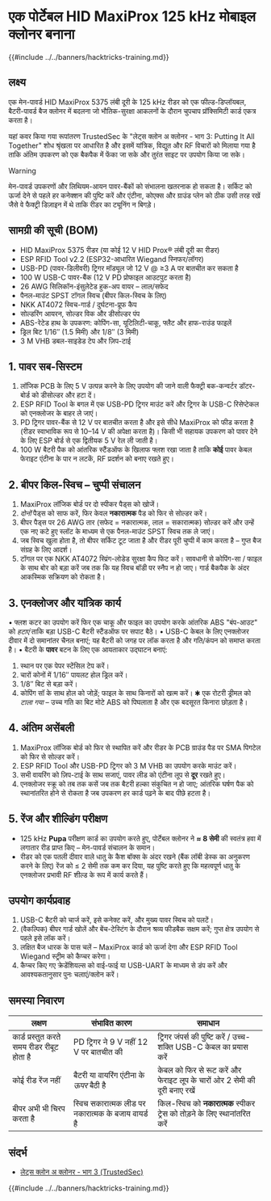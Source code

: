 # एक पोर्टेबल HID MaxiProx 125 kHz मोबाइल क्लोनर बनाना

{{#include ../../banners/hacktricks-training.md}}

## लक्ष्य
एक मेन-पावर्ड HID MaxiProx 5375 लंबी दूरी के 125 kHz रीडर को एक फील्ड-डिप्लॉयबल, बैटरी-पावर्ड बैज क्लोनर में बदलना जो भौतिक-सुरक्षा आकलनों के दौरान चुपचाप प्रॉक्सिमिटी कार्ड एकत्र करता है।

यहां कवर किया गया रूपांतरण TrustedSec के "लेट्स क्लोन अ क्लोनर - भाग 3: Putting It All Together" शोध श्रृंखला पर आधारित है और इसमें यांत्रिक, विद्युत और RF विचारों को मिलाया गया है ताकि अंतिम उपकरण को एक बैकपैक में फेंका जा सके और तुरंत साइट पर उपयोग किया जा सके।

> [!warning]
> मेन-पावर्ड उपकरणों और लिथियम-आयन पावर-बैंकों को संभालना खतरनाक हो सकता है। सर्किट को ऊर्जा देने से पहले हर कनेक्शन की पुष्टि करें और एंटीना, कोएक्स और ग्राउंड प्लेन को ठीक उसी तरह रखें जैसे वे फैक्ट्री डिज़ाइन में थे ताकि रीडर का ट्यूनिंग न बिगड़े।

## सामग्री की सूची (BOM)

* HID MaxiProx 5375 रीडर (या कोई 12 V HID Prox® लंबी दूरी का रीडर)
* ESP RFID Tool v2.2 (ESP32-आधारित Wiegand स्निफर/लॉगर)
* USB-PD (पावर-डिलीवरी) ट्रिगर मॉड्यूल जो 12 V @ ≥3 A पर बातचीत कर सकता है
* 100 W USB-C पावर-बैंक (12 V PD प्रोफाइल आउटपुट करता है)
* 26 AWG सिलिकॉन-इंसुलेटेड हुक-अप वायर – लाल/सफेद
* पैनल-माउंट SPST टॉगल स्विच (बीपर किल-स्विच के लिए)
* NKK AT4072 स्विच-गार्ड / दुर्घटना-प्रूफ कैप
* सोल्डरिंग आयरन, सोल्डर विक और डीसोल्डर पंप
* ABS-रेटेड हाथ के उपकरण: कोपिंग-सा, यूटिलिटी-चाकू, फ्लैट और हाफ-राउंड फाइलें
* ड्रिल बिट 1/16″ (1.5 मिमी) और 1/8″ (3 मिमी)
* 3 M VHB डबल-साइडेड टेप और ज़िप-टाई

## 1. पावर सब-सिस्टम

1. लॉजिक PCB के लिए 5 V उत्पन्न करने के लिए उपयोग की जाने वाली फैक्ट्री बक-कन्वर्टर डॉटर-बोर्ड को डीसोल्डर और हटा दें।
2. ESP RFID Tool के बगल में एक USB-PD ट्रिगर माउंट करें और ट्रिगर के USB-C रिसेप्टेकल को एनक्लोजर के बाहर ले जाएं।
3. PD ट्रिगर पावर-बैंक से 12 V पर बातचीत करता है और इसे सीधे MaxiProx को फीड करता है (रीडर स्वाभाविक रूप से 10–14 V की अपेक्षा करता है)। किसी भी सहायक उपकरण को पावर देने के लिए ESP बोर्ड से एक द्वितीयक 5 V रेल ली जाती है।
4. 100 W बैटरी पैक को आंतरिक स्टैंडऑफ के खिलाफ फ्लश रखा जाता है ताकि **कोई** पावर केबल फेराइट एंटीना के पार न लटकें, RF प्रदर्शन को बनाए रखते हुए।

## 2. बीपर किल-स्विच – चुप्पी संचालन

1. MaxiProx लॉजिक बोर्ड पर दो स्पीकर पैड्स को खोजें।
2. *दोनों* पैड्स को साफ करें, फिर केवल **नकारात्मक** पैड को फिर से सोल्डर करें।
3. बीपर पैड्स पर 26 AWG तार (सफेद = नकारात्मक, लाल = सकारात्मक) सोल्डर करें और उन्हें एक नए कटे हुए स्लॉट के माध्यम से एक पैनल-माउंट SPST स्विच तक ले जाएं।
4. जब स्विच खुला होता है, तो बीपर सर्किट टूट जाता है और रीडर पूरी चुप्पी में काम करता है – गुप्त बैज संग्रह के लिए आदर्श।
5. टॉगल पर एक NKK AT4072 स्प्रिंग-लोडेड सुरक्षा कैप फिट करें। सावधानी से कोपिंग-सा / फाइल के साथ बोर को बड़ा करें जब तक कि यह स्विच बॉडी पर स्नैप न हो जाए। गार्ड बैकपैक के अंदर आकस्मिक सक्रियण को रोकता है।

## 3. एनक्लोजर और यांत्रिक कार्य

• फ्लश कटर का उपयोग करें फिर एक चाकू और फाइल का उपयोग करके आंतरिक ABS "बंप-आउट" को *हटाएं* ताकि बड़ा USB-C बैटरी स्टैंडऑफ पर सपाट बैठे।
• USB-C केबल के लिए एनक्लोजर दीवार में दो समानांतर चैनल बनाएं; यह बैटरी को जगह पर लॉक करता है और गति/कंपन को समाप्त करता है।
• बैटरी के **पावर** बटन के लिए एक आयताकार उद्घाटन बनाएं:
1. स्थान पर एक पेपर स्टेंसिल टेप करें।
2. चारों कोनों में 1/16″ पायलट होल ड्रिल करें।
3. 1/8″ बिट से बड़ा करें।
4. कोपिंग सॉ के साथ होल को जोड़ें; फाइल के साथ किनारों को खत्म करें।
✱  एक रोटरी ड्रीमल को *टाला गया* – उच्च गति का बिट मोटे ABS को पिघलाता है और एक बदसूरत किनारा छोड़ता है।

## 4. अंतिम असेंबली

1. MaxiProx लॉजिक बोर्ड को फिर से स्थापित करें और रीडर के PCB ग्राउंड पैड पर SMA पिगटेल को फिर से सोल्डर करें।
2. ESP RFID Tool और USB-PD ट्रिगर को 3 M VHB का उपयोग करके माउंट करें।
3. सभी वायरिंग को ज़िप-टाई के साथ सजाएं, पावर लीड को एंटीना लूप से **दूर** रखते हुए।
4. एनक्लोजर स्क्रू को तब तक कसें जब तक बैटरी हल्का संकुचित न हो जाए; आंतरिक घर्षण पैक को स्थानांतरित होने से रोकता है जब उपकरण हर कार्ड पढ़ने के बाद पीछे हटता है।

## 5. रेंज और शील्डिंग परीक्षण

* 125 kHz **Pupa** परीक्षण कार्ड का उपयोग करते हुए, पोर्टेबल क्लोनर ने **≈ 8 सेमी** की स्वतंत्र हवा में लगातार रीड प्राप्त किए – मेन-पावर्ड संचालन के समान।
* रीडर को एक पतली दीवार वाले धातु के कैश बॉक्स के अंदर रखने (बैंक लॉबी डेस्क का अनुकरण करने के लिए) रेंज को ≤ 2 सेमी तक कम कर दिया, यह पुष्टि करते हुए कि महत्वपूर्ण धातु के एनक्लोजर प्रभावी RF शील्ड के रूप में कार्य करते हैं।

## उपयोग कार्यप्रवाह

1. USB-C बैटरी को चार्ज करें, इसे कनेक्ट करें, और मुख्य पावर स्विच को पलटें।
2. (वैकल्पिक) बीपर गार्ड खोलें और बेंच-टेस्टिंग के दौरान श्रव्य फीडबैक सक्षम करें; गुप्त क्षेत्र उपयोग से पहले इसे लॉक करें।
3. लक्षित बैज धारक के पास चलें – MaxiProx कार्ड को ऊर्जा देगा और ESP RFID Tool Wiegand स्ट्रीम को कैप्चर करेगा।
4. कैप्चर किए गए क्रेडेंशियल्स को वाई-फाई या USB-UART के माध्यम से डंप करें और आवश्यकतानुसार पुनः चलाएं/क्लोन करें।

## समस्या निवारण

| लक्षण | संभावित कारण | समाधान |
|---------|--------------|------|
| कार्ड प्रस्तुत करते समय रीडर रीबूट होता है | PD ट्रिगर ने 9 V नहीं 12 V पर बातचीत की | ट्रिगर जंपर्स की पुष्टि करें / उच्च-शक्ति USB-C केबल का प्रयास करें |
| कोई रीड रेंज नहीं | बैटरी या वायरिंग एंटीना के *ऊपर* बैठी है | केबल को फिर से रूट करें और फेराइट लूप के चारों ओर 2 सेमी की दूरी बनाए रखें |
| बीपर अभी भी चिरप करता है | स्विच सकारात्मक लीड पर नकारात्मक के बजाय वायर्ड है | किल-स्विच को **नकारात्मक** स्पीकर ट्रेस को तोड़ने के लिए स्थानांतरित करें |

## संदर्भ

- [लेट्स क्लोन अ क्लोनर - भाग 3 (TrustedSec)](https://trustedsec.com/blog/lets-clone-a-cloner-part-3-putting-it-all-together)

{{#include ../../banners/hacktricks-training.md}}
